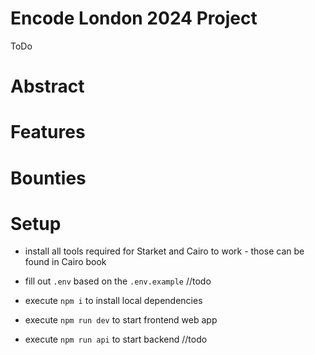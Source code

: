 # Encode London 2024 Project

ToDo

# Abstract

# Features

# Bounties

# Setup

- install all tools required for Starket and Cairo to work - those can be found in Cairo book

- fill out `.env` based on the `.env.example` //todo

- execute `npm i` to install local dependencies

- execute `npm run dev` to start frontend web app

- execute `npm run api` to start backend //todo
